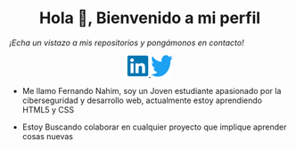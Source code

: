 # <div align="center"> Hola 👋, Bienvenido a mi perfil  </div>

<p>
  <i> ¡Echa un vistazo a mis repositorios y pongámonos en contacto! </i>
</p>
 <p align="center">
  <a href="www.linkedin.com/in/nahimdiaz"> <img src="https://github.com/devicons/devicon/blob/master/icons/linkedin/linkedin-original.svg" witdth="100" height="39"/>
  </a>
  <a href="https://twitter.com/FNahim_Diaz"> <img src="https://github.com/devicons/devicon/blob/master/icons/twitter/twitter-original.svg" witdth="100" height="39"/>
  </a>
</p>
<ul>
  <li><p>Me llamo Fernando Nahim, soy un Joven estudiante apasionado por la ciberseguridad y desarrollo web, actualmente estoy aprendiendo HTML5 y CSS</p></li>
  <li><p> Estoy Buscando colaborar en cualquier proyecto que implique aprender cosas nuevas</p></li>
</ul>

 
<!---
Nahim-Diaz/Nahim-Diaz is a ✨ special ✨ repository because its `README.md` (this file) appears on your GitHub profile.
You can click the Preview link to take a look at your changes.
---
